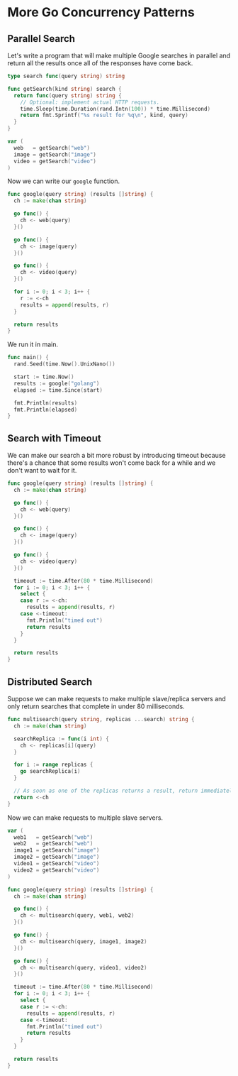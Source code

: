 # More Go Concurrency Patterns

## Parallel Search

Let's write a program that will make multiple Google searches in parallel and return all the results
once all of the responses have come back.

```go
type search func(query string) string

func getSearch(kind string) search {
  return func(query string) string {
    // Optional: implement actual HTTP requests.
    time.Sleep(time.Duration(rand.Intn(100)) * time.Millisecond)
    return fmt.Sprintf("%s result for %q\n", kind, query)
  }
}

var (
  web   = getSearch("web")
  image = getSearch("image")
  video = getSearch("video")
)
```

Now we can write our `google` function.

```go
func google(query string) (results []string) {
  ch := make(chan string)

  go func() {
    ch <- web(query)
  }()

  go func() {
    ch <- image(query)
  }()

  go func() {
    ch <- video(query)
  }()

  for i := 0; i < 3; i++ {
    r := <-ch
    results = append(results, r)
  }

  return results
}
```

We run it in main.

```go
func main() {
  rand.Seed(time.Now().UnixNano())

  start := time.Now()
  results := google("golang")
  elapsed := time.Since(start)

  fmt.Println(results)
  fmt.Println(elapsed)
}
```

## Search with Timeout

We can make our search a bit more robust by introducing timeout because there's a chance that some
results won't come back for a while and we don't want to wait for it.

```go
func google(query string) (results []string) {
  ch := make(chan string)

  go func() {
    ch <- web(query)
  }()

  go func() {
    ch <- image(query)
  }()

  go func() {
    ch <- video(query)
  }()

  timeout := time.After(80 * time.Millisecond)
  for i := 0; i < 3; i++ {
    select {
    case r := <-ch:
      results = append(results, r)
    case <-timeout:
      fmt.Println("timed out")
      return results
    }
  }

  return results
}
```

## Distributed Search

Suppose we can make requests to make multiple slave/replica servers and only return searches that
complete in under 80 milliseconds.

```go
func multisearch(query string, replicas ...search) string {
  ch := make(chan string)

  searchReplica := func(i int) {
    ch <- replicas[i](query)
  }

  for i := range replicas {
    go searchReplica(i)
  }

  // As soon as one of the replicas returns a result, return immediately.
  return <-ch
}
```

Now we can make requests to multiple slave servers.

```go
var (
  web1   = getSearch("web")
  web2   = getSearch("web")
  image1 = getSearch("image")
  image2 = getSearch("image")
  video1 = getSearch("video")
  video2 = getSearch("video")
)

func google(query string) (results []string) {
  ch := make(chan string)

  go func() {
    ch <- multisearch(query, web1, web2)
  }()

  go func() {
    ch <- multisearch(query, image1, image2)
  }()

  go func() {
    ch <- multisearch(query, video1, video2)
  }()

  timeout := time.After(80 * time.Millisecond)
  for i := 0; i < 3; i++ {
    select {
    case r := <-ch:
      results = append(results, r)
    case <-timeout:
      fmt.Println("timed out")
      return results
    }
  }

  return results
}
```